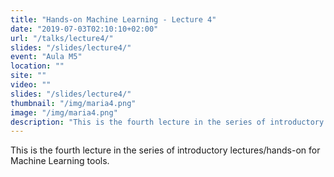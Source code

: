 ```yaml
---
title: "Hands-on Machine Learning - Lecture 4"
date: "2019-07-03T02:10:10+02:00"
url: "/talks/lecture4/"
slides: "/slides/lecture4/"
event: "Aula M5"
location: ""
site: ""
video: ""
slides: "/slides/lecture4/"
thumbnail: "/img/maria4.png"
image: "/img/maria4.png"
description: "This is the fourth lecture in the series of introductory lectures/hands-on for Machine Learning tools. "
---
```

This is the fourth lecture in the series of introductory lectures/hands-on for Machine Learning tools. 